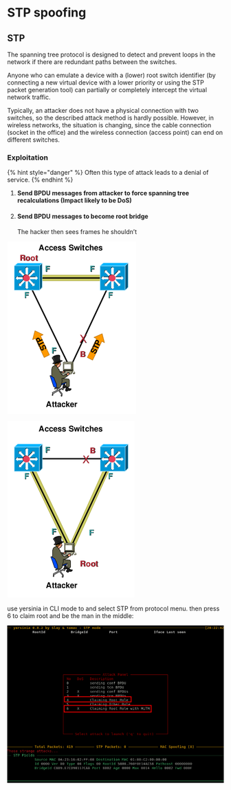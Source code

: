 # STP spoofing

## STP

The spanning tree protocol is designed to detect and prevent loops in the network if there are redundant paths between the switches.

Anyone who can emulate a device with a (lower) root switch identifier (by connecting a new virtual device with a lower priority or using the STP packet generation tool) can partially or completely intercept the virtual network traffic.

&#x20;Typically, an attacker does not have a physical connection with two switches, so the described attack method is hardly possible. However, in wireless networks, the situation is changing, since the cable connection (socket in the office) and the wireless connection (access point) can end on different switches.

### Exploitation

{% hint style="danger" %}
Often this type of attack leads to a denial of service.
{% endhint %}



1. **Send BPDU messages from attacker to force spanning tree recalculations (Impact likely to be DoS)**
2.  #### Send BPDU messages to become root bridge

    The hacker then sees frames he shouldn’t

![](<../.gitbook/assets/image (295) (1).png>)

![](<../.gitbook/assets/image (282).png>)

use yersinia in CLI mode to and select STP from protocol menu. then press 6 to claim root and be the man in the middle:

![](<../.gitbook/assets/image (294) (1).png>)















